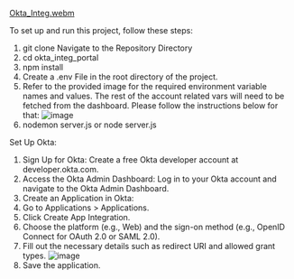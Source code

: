 [Okta_Integ.webm](https://github.com/user-attachments/assets/cb42718f-b54a-4819-bfb1-1642be15ddde)

To set up and run this project, follow these steps:
1. git clone <repository-url>
  Navigate to the Repository Directory
2. cd okta_integ_portal
3. npm install
4. Create a .env File in the root directory of the project.
5. Refer to the provided image for the required environment variable names and values. The rest of the account related vars will need to be fetched from the dashboard. Please follow the instructions below for that:
![image](https://github.com/user-attachments/assets/fb5c0839-712e-4071-86b3-be703ada5735)
6. nodemon server.js or node server.js

Set Up Okta:
1. Sign Up for Okta: Create a free Okta developer account at developer.okta.com.
2. Access the Okta Admin Dashboard: Log in to your Okta account and navigate to the Okta Admin Dashboard.
3. Create an Application in Okta:
4. Go to Applications > Applications.
5. Click Create App Integration.
6. Choose the platform (e.g., Web) and the sign-on method (e.g., OpenID Connect for OAuth 2.0 or SAML 2.0).
7. Fill out the necessary details such as redirect URI and allowed grant types.
![image](https://github.com/user-attachments/assets/6d6b183b-8309-42b7-b5df-cba286e4c9c8)
8. Save the application.

